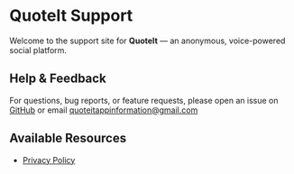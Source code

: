 # QuoteIt Support

Welcome to the support site for **QuoteIt** — an anonymous, voice-powered social platform.  

## Help & Feedback

For questions, bug reports, or feature requests, please open an issue on [GitHub](https://github.com/JonahBlackmon/QuoteIt/issues) or email [quoteitappinformation@gmail.com](mailto:quoteitappinformation@gmail.com)

## Available Resources

- [Privacy Policy](./privacy-policy.md)
